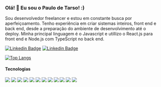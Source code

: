 ### Olá! 👋 Eu sou o Paulo de Tarso! :)

Sou desenvolvedor freelancer e estou em constante busca por aperfeiçoamento. Tenho experiência em criar sistemas inteiros, front end e back end, desde a preparação do ambiente de desenvolvimento até o deploy. Minha principal linguagem é o Javascript e utillizo o React.js para front end e Node.js com TypeScript no back end.

[![Linkedin Badge](https://img.shields.io/badge/LinkedIn-0077B5?style=for-the-badge&logo=linkedin&logoColor=white&link=https://www.linkedin.com/in/paulo-de-tarso-dev/)](https://www.linkedin.com/in/paulo-de-tarso-dev/)
[![Linkedin Badge](https://img.shields.io/badge/Gmail-D14836?style=for-the-badge&logo=gmail&logoColor=white&mailto:paulo.oinab@gmail.com)](mailto:paulo.oinab@gmail.com)


[![Top Langs](https://github-readme-stats.vercel.app/api/top-langs/?username=paulotss&layout=compact)](https://github.com/paulotss/github-readme-stats)

#### Tecnologias

<div style="display: inline">
<img src="https://img.shields.io/badge/HTML5-E34F26?style=for-the-badge&logo=html5&logoColor=white">

<img src="https://img.shields.io/badge/CSS-239120?&style=for-the-badge&logo=css3&logoColor=white">

<img src="https://img.shields.io/badge/JavaScript-F7DF1E?style=for-the-badge&logo=javascript&logoColor=black">

<img src="https://img.shields.io/badge/Node.js-43853D?style=for-the-badge&logo=node.js&logoColor=white">

<img src="https://img.shields.io/badge/TypeScript-007ACC?style=for-the-badge&logo=typescript&logoColor=white">

<img src="https://img.shields.io/badge/Express.js-404D59?style=for-the-badge">

<img src="https://img.shields.io/badge/React-20232A?style=for-the-badge&logo=react&logoColor=61DAFB">

<img src="https://img.shields.io/badge/Tailwind_CSS-38B2AC?style=for-the-badge&logo=tailwind-css&logoColor=white">

<img src="https://img.shields.io/badge/Redux-593D88?style=for-the-badge&logo=redux&logoColor=white">

<img src="https://img.shields.io/badge/jQuery-0769AD?style=for-the-badge&logo=jquery&logoColor=white">

<img src="https://img.shields.io/badge/MySQL-00000F?style=for-the-badge&logo=mysql&logoColor=white">

<img src="https://img.shields.io/badge/sequelize-323330?style=for-the-badge&logo=sequelize&logoColor=blue">
</div>
